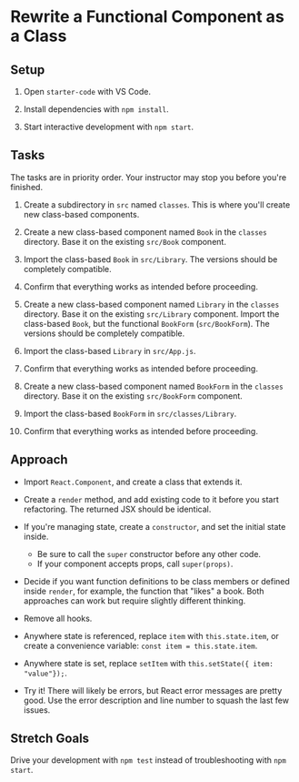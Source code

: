 # Rewrite a Functional Component as a Class

## Setup

1. Open `starter-code` with VS Code.

2. Install dependencies with `npm install`.

3. Start interactive development with `npm start`.

## Tasks

The tasks are in priority order. Your instructor may stop you before you're finished.

1. Create a subdirectory in `src` named `classes`. This is where you'll create new class-based components.

2. Create a new class-based component named `Book` in the `classes` directory. Base it on the existing `src/Book` component.

3. Import the class-based `Book` in `src/Library`. The versions should be completely compatible.

4. Confirm that everything works as intended before proceeding.

5. Create a new class-based component named `Library` in the `classes` directory. Base it on the existing `src/Library` component. Import the class-based `Book`, but the functional `BookForm` (`src/BookForm`). The versions should be completely compatible.

6. Import the class-based `Library` in `src/App.js`.

7. Confirm that everything works as intended before proceeding.

8. Create a new class-based component named `BookForm` in the `classes` directory. Base it on the existing `src/BookForm` component.

9. Import the class-based `BookForm` in `src/classes/Library`.

10. Confirm that everything works as intended before proceeding.

## Approach

- Import `React.Component`, and create a class that extends it.
- Create a `render` method, and add existing code to it before you start refactoring. The returned JSX should be identical.
- If you're managing state, create a `constructor`, and set the initial state inside. 

    - Be sure to call the `super` constructor before any other code.
    - If your component accepts props, call `super(props)`.

- Decide if you want function definitions to be class members or defined inside `render`, for example, the function that "likes" a book. Both approaches can work but require slightly different thinking.
- Remove all hooks.
- Anywhere state is referenced, replace `item` with `this.state.item`, or create a convenience variable: `const item = this.state.item`.
- Anywhere state is set, replace `setItem` with `this.setState({ item: "value"});`.
- Try it! There will likely be errors, but React error messages are pretty good. Use the error description and line number to squash the last few issues.

## Stretch Goals

Drive your development with `npm test` instead of troubleshooting with `npm start`.